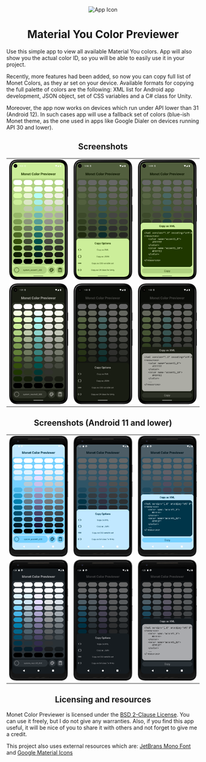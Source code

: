 <div align="center"> 
    <img 
        src = "https://media.discordapp.net/attachments/486869413732155404/952965464240316546/ic_launcher_2_round.png" 
        alt = "App Icon" 
        width = 100px 
        height = 100px
    >
</div>

<h1 style = "text-align: center;"> Material You Color Previewer </h1>

Use this simple app to view all available Material You colors. App will also show you the actual color ID, so you will be able to easily use it in your project.

Recently, more features had been added, so now you can copy full list of Monet Colors, as they ar set on your device. Available formats for copying the full palette of colors are the following: XML list for Android app development, JSON object, set of CSS variables and a C# class for Unity.

Moreover, the app now works on devices which run under API lower than 31 (Android 12). In such cases app will use a fallback set of colors (blue-ish Monet theme, as the one used in apps like Google Dialer on devices running API 30 and lower).

<h2 align = "center"> Screenshots </h2>

<table>
    <tr>
        <td>
            <img src="./.media/01.png" />
        </td>
        <td>
            <img src="./.media/02.png" />
        </td>
        <td>
           <img src="./.media/03.png" />
        </td>
    </tr>
        <tr>
        <td>
            <img src="./.media/11.png" />
        </td>
        <td>
            <img src="./.media/12.png" />
        </td>
        <td>
           <img src="./.media/13.png" />
        </td>
    </tr>
</table>

<h2 align = "center"> Screenshots (Android 11 and lower) </h2>

<table>
    <tr>
        <td>
            <img src="./.media/21.png" />
        </td>
        <td>
            <img src="./.media/22.png" />
        </td>
        <td>
            <img src="./.media/23.png" />
        </td>
    </tr>
        <tr>
        <td>
            <img src="./.media/31.png" />
        </td>
        <td>
            <img src="./.media/32.png" />
        </td>
        <td>
           <img src="./.media/33.png" />
        </td>
    </tr>
</table>

<h2 align="center"> Licensing and resources </h2>

Monet Color Previewer is licensed under the [BSD 2-Clause License](./LICENSE). You can use it freely, but I do not give any warranties. Also, if you find this app useful, it will be nice of you to share it with others and not forget to give me a credit.

This project also uses external resources which are: [JetBrans Mono Font](https://www.jetbrains.com/lp/mono/) and [Google Material Icons](https://fonts.google.com/icons?icon.style=Two+tone&icon.set=Material+Icons)